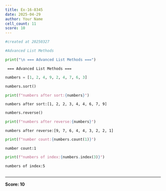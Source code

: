 ```yaml
---
title: Ex-16-8345
date: 2025-04-29
author: Your Name
cell_count: 11
score: 10
---
```


```python
#created at 20250327
```


```python
#Advanced List Methods
```


```python
print("\n === Advanced List Methods ===")
```

    
     === Advanced List Methods ===



```python
numbers = [1, 2, 4, 9, 2, 4, 7, 6, 3]
```


```python
numbers.sort()
```


```python
print(f"numbers after sort:{numbers}")
```

    numbers after sort:[1, 2, 2, 3, 4, 4, 6, 7, 9]



```python
numbers.reverse()
```


```python
print(f"numbers after reverse:{numbers}")
```

    numbers after reverse:[9, 7, 6, 4, 4, 3, 2, 2, 1]



```python
print(f"number count:{numbers.count(1)}")
```

    number count:1



```python
print(f"numbers of index:{numbers.index(3)}")
```

    numbers of index:5



```python

```


---
**Score: 10**